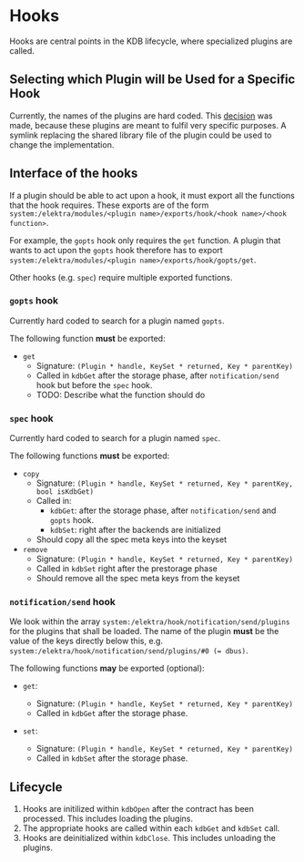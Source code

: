 # Hooks

Hooks are central points in the KDB lifecycle, where specialized plugins are called.

## Selecting which Plugin will be Used for a Specific Hook

Currently, the names of the plugins are hard coded.
This [decision](../decisions/hooks.md) was made, because these plugins are meant to fulfil very specific purposes.
A symlink replacing the shared library file of the plugin could be used to change the implementation.

## Interface of the hooks

If a plugin should be able to act upon a hook, it must export all the functions that the hook requires.
These exports are of the form `system:/elektra/modules/<plugin name>/exports/hook/<hook name>/<hook function>`.

For example, the `gopts` hook only requires the `get` function. A plugin that wants to act upon the `gopts` hook therefore has to export `system:/elektra/modules/<plugin name>/exports/hook/gopts/get`.

Other hooks (e.g. `spec`) require multiple exported functions.

### `gopts` hook

Currently hard coded to search for a plugin named `gopts`.

The following function **must** be exported:

- `get`
  - Signature: `(Plugin * handle, KeySet * returned, Key * parentKey)`
  - Called in `kdbGet` after the storage phase, after `notification/send` hook but before the `spec` hook.
  - TODO: Describe what the function should do

### `spec` hook

Currently hard coded to search for a plugin named `spec`.

The following functions **must** be exported:

- `copy`
  - Signature: `(Plugin * handle, KeySet * returned, Key * parentKey, bool isKdbGet)`
  - Called in:
    - `kdbGet`: after the storage phase, after `notification/send` and `gopts` hook.
    - `kdbSet`: right after the backends are initialized
  - Should copy all the spec meta keys into the keyset
- `remove`
  - Signature: `(Plugin * handle, KeySet * returned, Key * parentKey)`
  - Called in `kdbSet` right after the prestorage phase
  - Should remove all the spec meta keys from the keyset

### `notification/send` hook

We look within the array `system:/elektra/hook/notification/send/plugins` for the plugins that shall be loaded.
The name of the plugin **must** be the value of the keys directly below this,
e.g. `system:/elektra/hook/notification/send/plugins/#0 (= dbus)`.

The following functions **may** be exported (optional):

- `get`:

  - Signature: `(Plugin * handle, KeySet * returned, Key * parentKey)`
  - Called in `kdbGet` after the storage phase.

- `set`:
  - Signature: `(Plugin * handle, KeySet * returned, Key * parentKey)`
  - Called in `kdbSet` after the storage phase.

## Lifecycle

1. Hooks are initilized within `kdbOpen` after the contract has been processed. This includes loading the plugins.
2. The appropriate hooks are called within each `kdbGet` and `kdbSet` call.
3. Hooks are deinitialized within `kdbClose`. This includes unloading the plugins.
